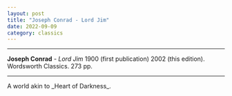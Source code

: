```yaml
---
layout: post
title: "Joseph Conrad - Lord Jim"
date: 2022-09-09
category: classics
---
```



***
<b>Joseph Conrad</b> - _Lord Jim_ 1900 (first publication) 2002 (this edition). Wordsworth Classics. 273 pp.

***

<img align="right" src="https://penangbookshelf.com/ihs_images/ML95_270x350.jpg" alt=""> 
A world akin to _Heart of Darkness_.
